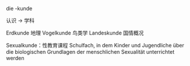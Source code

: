 die -kunde

认识 -> 学科

Erdkunde 地理
Vogelkunde 鸟类学
Landeskunde 国情概况

Sexualkunde：性教育课程 Schulfach, in dem Kinder und Jugendliche über die biologischen Grundlagen der menschlichen Sexualität unterrichtet werden